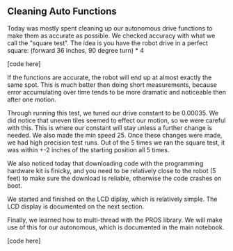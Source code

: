 ## Cleaning Auto Functions

Today was mostly spent cleaning up our autonomous drive functions to make them as accurate as possible. We checked accuracy with what we call the "square test". The idea is you have the robot drive in a perfect square: (forward 36 inches, 90 degree turn) * 4

[code here]

If the functions are accurate, the robot will end up at almost exactly the same spot. This is much better then doing short measurements, because error accumulating over time tends to be more dramatic and noticeable then after one motion.

Through running this test, we tuned our drive constant to be 0.00035. We did notice that uneven tiles seemed to effect our motion, so we were careful with this. This is where our constant will stay unless a further change is needed. We also made the min speed 25. Once these changes were made, we had high precision test runs. Out of the 5 times we ran the square test, it was within +-2 inches of the starting position all 5 times.

We also noticed today that downloading code with the programming hardware kit is finicky, and you need to be relatively close to the robot (5 feet) to make sure the download is reliable, otherwise the code crashes on boot.

We started and finished on the LCD diplay, which is relatively simple. The LCD display is documented on the next section.

Finally, we learned how to multi-thread with the PROS library. We will make use of this for our autonomous, which is documented in the main notebook.

[code here]
